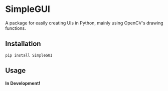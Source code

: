 # SimpleGUI

A package for easily creating UIs in Python, mainly using OpenCV's drawing functions.

## Installation

```
pip install SimpleGUI
```

## Usage

#### In Development!